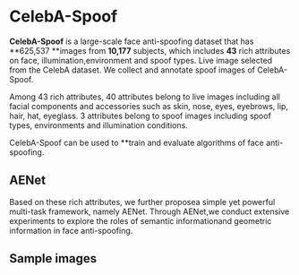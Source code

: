 # CelebA-Spoof
**CelebA-Spoof** is a large-scale face anti-spoofing dataset that has **625,537 **images from **10,177** subjects, which includes **43** rich attributes on face, illumination,environment and spoof types. Live image selected from the CelebA dataset. We collect and annotate spoof images of CelebA-Spoof.

Among 43 rich attributes, 40 attributes belong to live images including all facial components and accessories such as skin, nose, eyes, eyebrows,  lip, hair, hat, eyeglass. 3 attributes belong to spoof images including spoof types, environments and  illumination conditions.

CelebA-Spoof  can be used to **train and evaluate algorithms of face anti-spoofing.

## AENet

Based on these rich attributes, we further proposea simple yet powerful multi-task framework, namely AENet. Through AENet,we conduct extensive experiments to explore the roles of semantic informationand geometric information in face anti-spoofing.

## Sample images

